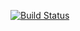 [![Build Status](https://travis-ci.org/jacquelynra/Etternal-Launcher.svg?branch=master)](https://travis-ci.org/jacquelynra/Etternal-Launcher)
